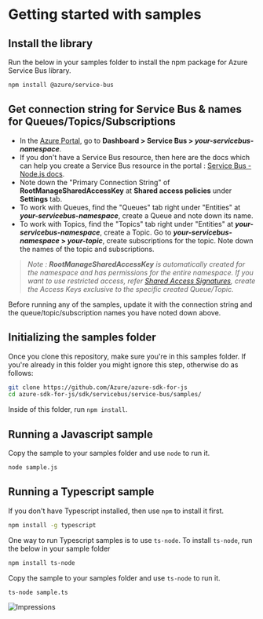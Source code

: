 # Getting started with samples #

## Install the library

Run the below in your samples folder to install the npm package for Azure Service Bus library.
```bash
npm install @azure/service-bus
```

## Get connection string for Service Bus & names for Queues/Topics/Subscriptions
- In the [Azure Portal](https://portal.azure.com), go to **Dashboard > Service Bus > _your-servicebus-namespace_**.
- If you don't have a Service Bus resource, then here are the docs which can help you create a Service Bus resource in the portal : [Service Bus - Node.js docs](https://docs.microsoft.com/en-us/azure/service-bus-messaging/service-bus-nodejs-how-to-use-queues).
- Note down the "Primary Connection String" of **RootManageSharedAccessKey** at **Shared access policies** under **Settings** tab.
- To work with Queues, find the "Queues" tab right under "Entities" at **_your-servicebus-namespace_**, create a Queue and note down its name.
- To work with Topics, find the "Topics" tab right under "Entities" at **_your-servicebus-namespace_**, create a Topic. Go to **_your-servicebus-namespace_ > _your-topic_**, create subscriptions for the topic. Note down the names of the topic and subscriptions.
> _Note : **RootManageSharedAccessKey** is automatically created for the namespace and has permissions for the entire namespace. If you want to use restricted access, refer [Shared Access Signatures](https://docs.microsoft.com/en-us/azure/service-bus-messaging/service-bus-sas), create the Access Keys exclusive to the specific created Queue/Topic._

Before running any of the samples, update it with the connection string and the queue/topic/subscription names you have noted down above.

## Initializing the samples folder

Once you clone this repository, make sure you're in this samples folder. If you're already in this folder you might ignore this step, otherwise do as follows:
```bash
git clone https://github.com/Azure/azure-sdk-for-js
cd azure-sdk-for-js/sdk/servicebus/service-bus/samples/
```

Inside of this folder, run `npm install`.

## Running a Javascript sample

Copy the sample to your samples folder and use `node` to run it.
```bash
node sample.js
```

## Running a Typescript sample

If you don't have Typescript installed, then use `npm` to install it first.
```bash
npm install -g typescript
```

One way to run Typescript samples is to use `ts-node`. To install `ts-node`, run the below in your sample folder
```bash
npm install ts-node
```

Copy the sample to your samples folder and use `ts-node` to run it.
```bash
ts-node sample.ts
```


![Impressions](https://azure-sdk-impressions.azurewebsites.net/api/impressions/azure-sdk-for-js/sdk/servicebus/service-bus/samples/README.png)
